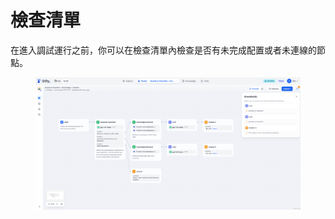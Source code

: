 # 檢查清單

在進入調試運行之前，你可以在檢查清單內檢查是否有未完成配置或者未連線的節點。

<figure><img src="../../../.gitbook/assets/output (2) (4).png" alt=""><figcaption></figcaption></figure>
